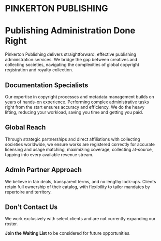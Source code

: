 # **PINKERTON PUBLISHING**

# Publishing Administration Done Right

Pinkerton Publishing delivers straightforward, effective publishing administration services. We bridge the gap between creatives and collecting societies, navigating the complexities of global copyright registration and royalty collection.

## Documentation Specialists

Our expertise in copyright processes and metadata management builds on years of hands-on experience. Performing complex administrative tasks right from the start ensures accuracy and efficiency. We do the heavy lifting, reducing your workload, saving you time and getting you paid.

## Global Reach

Through strategic partnerships and direct affiliations with collecting societies worldwide, we ensure works are registered correctly for accurate licensing and usage matching, maximizing coverage, collecting at-source, tapping into every available revenue stream.

## Admin Partner Approach

We believe in fair deals, transparent terms, and no lengthy lock-ups. Clients retain full ownership of their catalog, with flexibility to tailor mandates by repertoire and territory.

## Don’t Contact Us

We work exclusively with select clients and are not currently expanding our roster.

**Join the Waiting List** to be considered for future opportunities.
